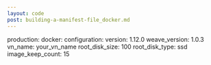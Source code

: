 ```yaml
---
layout: code
post: building-a-manifest-file_docker.md
---
```



production:
    docker:
        configuration:
            version: 1.12.0
            weave_version: 1.0.3
            vn_name: your_vn_name
            root_disk_size: 100
            root_disk_type: ssd
            image_keep_count: 15

